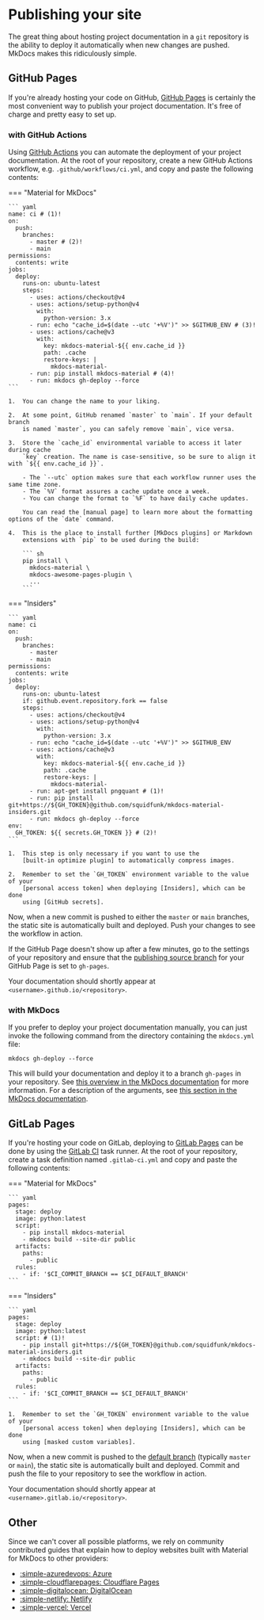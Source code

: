 # Publishing your site

The great thing about hosting project documentation in a `git` repository is
the ability to deploy it automatically when new changes are pushed. MkDocs
makes this ridiculously simple.

## GitHub Pages

If you're already hosting your code on GitHub, [GitHub Pages] is certainly
the most convenient way to publish your project documentation. It's free of
charge and pretty easy to set up.

  [GitHub Pages]: https://pages.github.com/

### with GitHub Actions

Using [GitHub Actions] you can automate the deployment of your project
documentation. At the root of your repository, create a new GitHub Actions
workflow, e.g. `.github/workflows/ci.yml`, and copy and paste the following
contents:

=== "Material for MkDocs"

    ``` yaml
    name: ci # (1)!
    on:
      push:
        branches:
          - master # (2)!
          - main
    permissions:
      contents: write
    jobs:
      deploy:
        runs-on: ubuntu-latest
        steps:
          - uses: actions/checkout@v4
          - uses: actions/setup-python@v4
            with:
              python-version: 3.x
          - run: echo "cache_id=$(date --utc '+%V')" >> $GITHUB_ENV # (3)!
          - uses: actions/cache@v3
            with:
              key: mkdocs-material-${{ env.cache_id }}
              path: .cache
              restore-keys: |
                mkdocs-material-
          - run: pip install mkdocs-material # (4)!
          - run: mkdocs gh-deploy --force
    ```

    1.  You can change the name to your liking.

    2.  At some point, GitHub renamed `master` to `main`. If your default branch
        is named `master`, you can safely remove `main`, vice versa.

    3.  Store the `cache_id` environmental variable to access it later during cache
        `key` creation. The name is case-sensitive, so be sure to align it with `${{ env.cache_id }}`.

        - The `--utc` option makes sure that each workflow runner uses the same time zone.
        - The `%V` format assures a cache update once a week.
        - You can change the format to `%F` to have daily cache updates.

        You can read the [manual page] to learn more about the formatting options of the `date` command.

    4.  This is the place to install further [MkDocs plugins] or Markdown
        extensions with `pip` to be used during the build:

        ``` sh
        pip install \
          mkdocs-material \
          mkdocs-awesome-pages-plugin \
          ...
        ```

=== "Insiders"

    ``` yaml
    name: ci
    on:
      push:
        branches:
          - master
          - main
    permissions:
      contents: write
    jobs:
      deploy:
        runs-on: ubuntu-latest
        if: github.event.repository.fork == false
        steps:
          - uses: actions/checkout@v4
          - uses: actions/setup-python@v4
            with:
              python-version: 3.x
          - run: echo "cache_id=$(date --utc '+%V')" >> $GITHUB_ENV
          - uses: actions/cache@v3
            with:
              key: mkdocs-material-${{ env.cache_id }}
              path: .cache
              restore-keys: |
                mkdocs-material-
          - run: apt-get install pngquant # (1)!
          - run: pip install git+https://${GH_TOKEN}@github.com/squidfunk/mkdocs-material-insiders.git
          - run: mkdocs gh-deploy --force
    env:
      GH_TOKEN: ${{ secrets.GH_TOKEN }} # (2)!
    ```

    1.  This step is only necessary if you want to use the
        [built-in optimize plugin] to automatically compress images.

    2.  Remember to set the `GH_TOKEN` environment variable to the value of your
        [personal access token] when deploying [Insiders], which can be done
        using [GitHub secrets].

Now, when a new commit is pushed to either the `master` or `main` branches,
the static site is automatically built and deployed. Push your changes to see
the workflow in action.

If the GitHub Page doesn't show up after a few minutes, go to the settings of
your repository and ensure that the [publishing source branch] for your GitHub
Page is set to `gh-pages`.

Your documentation should shortly appear at `<username>.github.io/<repository>`.

  [GitHub Actions]: https://github.com/features/actions
  [MkDocs plugins]: https://github.com/mkdocs/mkdocs/wiki/MkDocs-Plugins
  [personal access token]: https://docs.github.com/en/github/authenticating-to-github/creating-a-personal-access-token
  [Insiders]: insiders/index.md
  [built-in optimize plugin]: plugins/optimize.md
  [GitHub secrets]: https://docs.github.com/en/actions/configuring-and-managing-workflows/creating-and-storing-encrypted-secrets
  [publishing source branch]: https://docs.github.com/en/pages/getting-started-with-github-pages/configuring-a-publishing-source-for-your-github-pages-site
  [manual page]: https://man7.org/linux/man-pages/man1/date.1.html

### with MkDocs

If you prefer to deploy your project documentation manually, you can just invoke
the following command from the directory containing the `mkdocs.yml` file:

```
mkdocs gh-deploy --force
```

This will build your documentation and deploy it to a branch
`gh-pages` in your repository. See [this overview in the MkDocs
documentation] for more information. For a description of the
arguments, see [this section in the MkDocs documentation].

  [this overview in the MkDocs documentation]: https://www.mkdocs.org/user-guide/deploying-your-docs/#project-pages
  [this section in the MkDocs documentation]: https://www.mkdocs.org/user-guide/cli/#mkdocs-gh-deploy

## GitLab Pages

If you're hosting your code on GitLab, deploying to [GitLab Pages] can be done
by using the [GitLab CI] task runner. At the root of your repository, create a
task definition named `.gitlab-ci.yml` and copy and paste the following
contents:

=== "Material for MkDocs"

    ``` yaml
    pages:
      stage: deploy
      image: python:latest
      script:
        - pip install mkdocs-material
        - mkdocs build --site-dir public
      artifacts:
        paths:
          - public
      rules:
        - if: '$CI_COMMIT_BRANCH == $CI_DEFAULT_BRANCH'
    ```

=== "Insiders"

    ``` yaml
    pages:
      stage: deploy
      image: python:latest
      script: # (1)!
        - pip install git+https://${GH_TOKEN}@github.com/squidfunk/mkdocs-material-insiders.git
        - mkdocs build --site-dir public
      artifacts:
        paths:
          - public
      rules:
        - if: '$CI_COMMIT_BRANCH == $CI_DEFAULT_BRANCH'
    ```

    1.  Remember to set the `GH_TOKEN` environment variable to the value of your
        [personal access token] when deploying [Insiders], which can be done
        using [masked custom variables].

Now, when a new commit is pushed to the [default branch] (typically `master` or
`main`), the static site is automatically built and deployed. Commit and push
the file to your repository to see the workflow in action.

Your documentation should shortly appear at `<username>.gitlab.io/<repository>`.

## Other

Since we can't cover all possible platforms, we rely on community contributed
guides that explain how to deploy websites built with Material for MkDocs to
other providers:

<div class="mdx-columns" markdown>

- [:simple-azuredevops: Azure][Azure]
- [:simple-cloudflarepages: Cloudflare Pages][Cloudflare Pages]
- [:simple-digitalocean: DigitalOcean][DigitalOcean]
- [:simple-netlify: Netlify][Netlify]
- [:simple-vercel: Vercel][Vercel]

</div>

  [GitLab Pages]: https://gitlab.com/pages
  [GitLab CI]: https://docs.gitlab.com/ee/ci/
  [masked custom variables]: https://docs.gitlab.com/ee/ci/variables/#create-a-custom-variable-in-the-ui
  [default branch]: https://docs.gitlab.com/ee/user/project/repository/branches/default.html
  [Azure]: https://bawmedical.co.uk/t/publishing-a-material-for-mkdocs-site-to-azure-with-automatic-branch-pr-preview-deployments/763
  [Cloudflare Pages]: https://www.starfallprojects.co.uk/projects/deploy-host-docs/deploy-mkdocs-material-cloudflare/
  [DigitalOcean]: https://www.starfallprojects.co.uk/projects/deploy-host-docs/deploy-mkdocs-material-digitalocean-app-platform/
  [Netlify]: https://www.starfallprojects.co.uk/projects/deploy-host-docs/deploy-mkdocs-material-netlify/
  [Vercel]: https://www.starfallprojects.co.uk/projects/deploy-host-docs/deploy-mkdocs-material-vercel/

